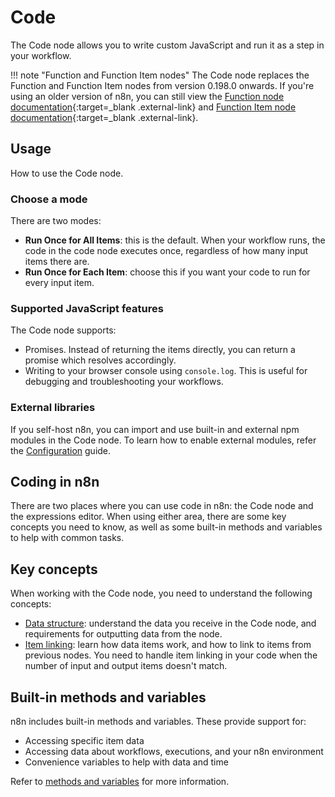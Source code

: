 # Code

The Code node allows you to write custom JavaScript and run it as a step in your workflow.

!!! note "Function and Function Item nodes"
	The Code node replaces the Function and Function Item nodes from version 0.198.0 onwards. If you're using an older version of n8n, you can still view the [Function node documentation](https://github.com/n8n-io/n8n-docs/blob/67935ad2528e2e30d7984ea917e4af2910a096ec/docs/integrations/builtin/core-nodes/n8n-nodes-base.function.md){:target=_blank .external-link} and [Function Item node documentation](https://github.com/n8n-io/n8n-docs/blob/67935ad2528e2e30d7984ea917e4af2910a096ec/docs/integrations/builtin/core-nodes/n8n-nodes-base.functionItem.md){:target=_blank .external-link}.

## Usage

How to use the Code node.

### Choose a mode

There are two modes:

* **Run Once for All Items**: this is the default. When your workflow runs, the code in the code node executes once, regardless of how many input items there are.
* **Run Once for Each Item**: choose this if you want your code to run for every input item.

### Supported JavaScript features

The Code node supports:

* Promises. Instead of returning the items directly, you can return a promise which resolves accordingly.
* Writing to your browser console using `console.log`. This is useful for debugging and troubleshooting your workflows.

### External libraries

If you self-host n8n, you can import and use built-in and external npm modules in the Code node. To learn how to enable external modules, refer the [Configuration](/hosting/configuration/#use-built-in-and-external-modules-in-the-code-node) guide.

## Coding in n8n

There are two places where you can use code in n8n: the Code node and the expressions editor. When using either area, there are some key concepts you need to know, as well as some built-in methods and variables to help with common tasks.

## Key concepts

When working with the Code node, you need to understand the following concepts:

* [Data structure](/data/data-structure/): understand the data you receive in the Code node, and requirements for outputting data from the node.
* [Item linking](/data/data-mapping/data-item-linking/): learn how data items work, and how to link to items from previous nodes. You need to handle item linking in your code when the number of input and output items doesn't match.

## Built-in methods and variables

n8n includes built-in methods and variables. These provide support for:

* Accessing specific item data
* Accessing data about workflows, executions, and your n8n environment
* Convenience variables to help with data and time

Refer to [methods and variables](/code-examples/methods-variables-reference/) for more information.


